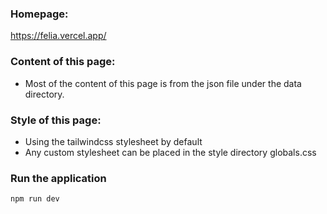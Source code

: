 ### Homepage:
https://felia.vercel.app/

### Content of this page:
- Most of the content of this page is from the json file under the data directory.

### Style of this page:
- Using the tailwindcss stylesheet by default
- Any custom stylesheet can be placed in the style directory globals.css

### Run the application
`npm run dev`

